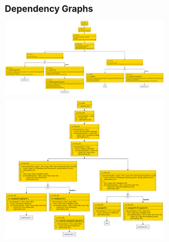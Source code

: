 # Dependency Graphs

![The verbose dependency diagram with code & info](output/alarm_system_dependency_diag_info_desc.svg)


![The verbose dependency diagram with code & info](output/alarm_system_dependency_diag_info_code.svg)

